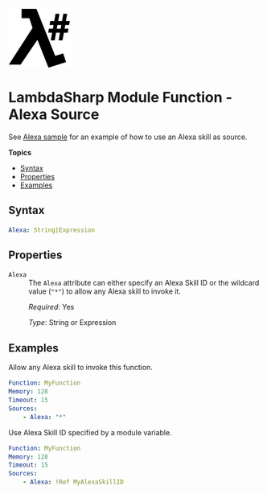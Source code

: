 ![λ#](LambdaSharpLogo.png)

# LambdaSharp Module Function - Alexa Source

See [Alexa sample](../Samples/AlexaSample/) for an example of how to use an Alexa skill as source.

__Topics__
* [Syntax](#syntax)
* [Properties](#properties)
* [Examples](#examples)

## Syntax

```yaml
Alexa: String|Expression
```

## Properties

<dl>

<dt><code>Alexa</code></dt>
<dd>
The <code>Alexa</code> attribute can either specify an Alexa Skill ID or the wildcard value (<code>"*"</code>) to allow any Alexa skill to invoke it.

<i>Required</i>: Yes

<i>Type</i>: String or Expression
</dd>

</dl>

## Examples

Allow any Alexa skill to invoke this function.

```yaml
Function: MyFunction
Memory: 128
Timeout: 15
Sources:
    - Alexa: "*"
```

Use Alexa Skill ID specified by a module variable.
```yaml
Function: MyFunction
Memory: 128
Timeout: 15
Sources:
    - Alexa: !Ref MyAlexaSkillID
```
